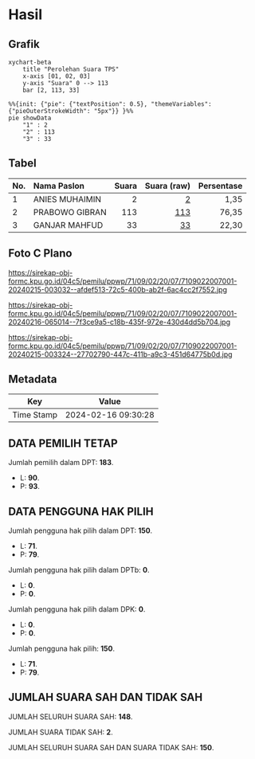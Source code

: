 # Hasil

## Grafik

```mermaid
xychart-beta
    title "Perolehan Suara TPS"
    x-axis [01, 02, 03]
    y-axis "Suara" 0 --> 113
    bar [2, 113, 33]
```

```mermaid
%%{init: {"pie": {"textPosition": 0.5}, "themeVariables": {"pieOuterStrokeWidth": "5px"}} }%%
pie showData
    "1" : 2
    "2" : 113
    "3" : 33
```

## Tabel

| No. | Nama Paslon    | Suara | Suara (raw) | Persentase |
|:--- |:-------------- | -----:| -----------:| ----------:|
| 1   | ANIES MUHAIMIN | 2     | [2][p-1]    | 1,35       |
| 2   | PRABOWO GIBRAN | 113   | [113][p-2]  | 76,35      |
| 3   | GANJAR MAHFUD  | 33    | [33][p-3]   | 22,30      |


[p-1]: https://github.com/gigit-pemilu/pemilu-2024-71-sulawesi-utara/blob/main/pilpres/hitung-suara/sub/71-sulawesi-utara/sub/09-kep-siau-tagulandang-biaro/sub/02-siau-barat/sub/2007-pehe/sub/001-tps/sub/paslon-1.txt
[p-2]: https://github.com/gigit-pemilu/pemilu-2024-71-sulawesi-utara/blob/main/pilpres/hitung-suara/sub/71-sulawesi-utara/sub/09-kep-siau-tagulandang-biaro/sub/02-siau-barat/sub/2007-pehe/sub/001-tps/sub/paslon-2.txt
[p-3]: https://github.com/gigit-pemilu/pemilu-2024-71-sulawesi-utara/blob/main/pilpres/hitung-suara/sub/71-sulawesi-utara/sub/09-kep-siau-tagulandang-biaro/sub/02-siau-barat/sub/2007-pehe/sub/001-tps/sub/paslon-3.txt

## Foto C Plano

https://sirekap-obj-formc.kpu.go.id/04c5/pemilu/ppwp/71/09/02/20/07/7109022007001-20240215-003032--afdef513-72c5-400b-ab2f-6ac4cc2f7552.jpg

https://sirekap-obj-formc.kpu.go.id/04c5/pemilu/ppwp/71/09/02/20/07/7109022007001-20240216-065014--7f3ce9a5-c18b-435f-972e-430d4dd5b704.jpg

https://sirekap-obj-formc.kpu.go.id/04c5/pemilu/ppwp/71/09/02/20/07/7109022007001-20240215-003324--27702790-447c-411b-a9c3-451d64775b0d.jpg


## Metadata

| Key        | Value               |
| ---------- | ------------------- |
| Time Stamp | 2024-02-16 09:30:28 |


## DATA PEMILIH TETAP

Jumlah pemilih dalam DPT: **183**.
 * L: **90**.
 * P: **93**.

## DATA PENGGUNA HAK PILIH

Jumlah pengguna hak pilih dalam DPT: **150**.
 * L: **71**.
 * P: **79**.

Jumlah pengguna hak pilih dalam DPTb: **0**.
 * L: **0**.
 * P: **0**.

Jumlah pengguna hak pilih dalam DPK: **0**.
 * L: **0**.
 * P: **0**.

Jumlah pengguna hak pilih: **150**.
 * L: **71**.
 * P: **79**.

## JUMLAH SUARA SAH DAN TIDAK SAH

JUMLAH SELURUH SUARA SAH: **148**.

JUMLAH SUARA TIDAK SAH: **2**.

JUMLAH SELURUH SUARA SAH DAN SUARA TIDAK SAH: **150**.


